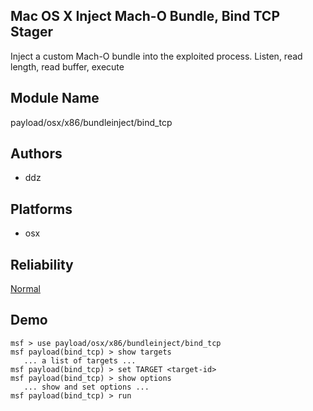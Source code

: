 ## Mac OS X Inject Mach-O Bundle, Bind TCP Stager

Inject a custom Mach-O bundle into the exploited process. 
Listen, read length, read buffer, execute


## Module Name
payload/osx/x86/bundleinject/bind_tcp

## Authors
* ddz





## Platforms
* osx

## Reliability
[Normal](https://github.com/rapid7/metasploit-framework/wiki/Exploit-Ranking)

## Demo

```
msf > use payload/osx/x86/bundleinject/bind_tcp
msf payload(bind_tcp) > show targets
   ... a list of targets ...
msf payload(bind_tcp) > set TARGET <target-id>
msf payload(bind_tcp) > show options
   ... show and set options ...
msf payload(bind_tcp) > run
```
    
    